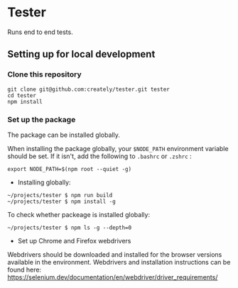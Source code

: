 # Tester

Runs end to end tests.

## Setting up for local development

### Clone this repository

```shell
git clone git@github.com:creately/tester.git tester
cd tester
npm install
```

### Set up the package

The package can be installed globally.

When installing the package globally, your `$NODE_PATH` environment variable should be set. If it isn't, add the following to `.bashrc` or `.zshrc` :
```
export NODE_PATH=$(npm root --quiet -g)
```

- Installing globally:
```shell
~/projects/tester $ npm run build
~/projects/tester $ npm install -g
```

To check whether packeage is installed globally:
```shell
~/projects/tester $ npm ls -g --depth=0
```


- Set up Chrome and Firefox webdrivers

Webdrivers should be downloaded and installed for the browser versions available in the environment. Webdrivers and installation instructions can be found here: https://selenium.dev/documentation/en/webdriver/driver_requirements/
